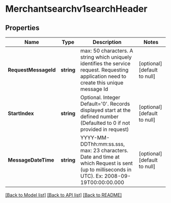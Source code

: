 # Merchantsearchv1searchHeader

## Properties
Name | Type | Description | Notes
------------ | ------------- | ------------- | -------------
**RequestMessageId** | **string** | max: 50 characters. A string which uniquely identifies the service request. Requesting application need to create this unique message Id | [optional] [default to null]
**StartIndex** | **string** | Optional. Integer Default&#x3D;&#39;0&#39;. Records displayed start at the defined number (Defaulted to 0 if not provided in request) | [optional] [default to null]
**MessageDateTime** | **string** | YYYY-MM-DDThh:mm:ss.sss, max: 23 characters. Date and time at which Request is sent (up to milliseconds in UTC). Ex: 2008-09-19T00:00:00.000 | [optional] [default to null]

[[Back to Model list]](../README.md#documentation-for-models) [[Back to API list]](../README.md#documentation-for-api-endpoints) [[Back to README]](../README.md)


